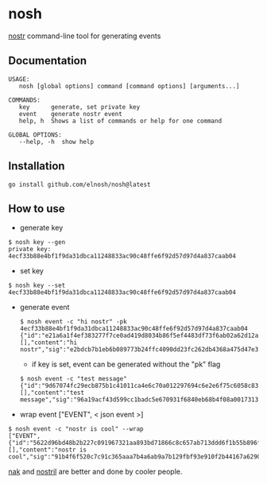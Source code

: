 # nosh

[nostr](https://github.com/nostr-protocol/nostr) command-line tool for generating events

## Documentation

```
USAGE:
   nosh [global options] command [command options] [arguments...]

COMMANDS:
   key      generate, set private key
   event    generate nostr event
   help, h  Shows a list of commands or help for one command

GLOBAL OPTIONS:
   --help, -h  show help
```

## Installation
```go install github.com/elnosh/nosh@latest```

## How to use

* generate key
```
$ nosh key --gen
private key: 4ecf33b88e4bf1f9da31dbca11248833ac90c48ffe6f92d57d97d4a837caab04
```

* set key
```
$ nosh key --set 4ecf33b88e4bf1f9da31dbca11248833ac90c48ffe6f92d57d97d4a837caab04
```

* generate event
   ```
   $ nosh event -c "hi nostr" -pk 4ecf33b88e4bf1f9da31dbca11248833ac90c48ffe6f92d57d97d4a837caab04 
   {"id":"e21a6a1f4ef383277f7ce0ad419d8034b86f5ef4483df73f6ab02a62d12ae644","pubkey":"6ca4366e27fc89c8d69a758aa1cc617e8d2333cd7ed9364132f165f9099e91a8","created_at":1684416218,"kind":1,"tags":[],"content":"hi nostr","sig":"e2bdcb7b1eb6b089773b24ffc4090dd23fc262db4368a475d47e3f8dcb9ee7cedfe0d250b9fb8e68f076be1b7c7fc8fe12776816a1ec9681a45d6df233e38c66"}
   ```

   * if key is set, event can be generated without the "pk" flag
   ```
   $ nosh event -c "test message"
   {"id":"9d67074fc29ecb875b1c41011ca4e6c70a012297694c6e2e6f75c6058c834084","pubkey":"6ca4366e27fc89c8d69a758aa1cc617e8d2333cd7ed9364132f165f9099e91a8","created_at":1684416326,"kind":1,"tags":[],"content":"test message","sig":"96a19acf43d599cc1badc5e670931f6840eb68b4f08a0017313eb7e917c90786e6e273399e8d786e4bbe1e1b9a9a8251f388635e29b310becffc32993cc6a6fc"}
   ```

* wrap event ["EVENT", < json event >]
```
$ nosh event -c "nostr is cool" --wrap
["EVENT", {"id":"5622d96bd48b2b227c091967321aa893bd71866c8c657ab713ddd6f1b55b896f","pubkey":"6ca4366e27fc89c8d69a758aa1cc617e8d2333cd7ed9364132f165f9099e91a8","created_at":1684416626,"kind":1,"tags":[],"content":"nostr is cool","sig":"91b4f6f520c7c91c365aaa7b4a6ab9a7b129fbf93e910f2b44167a62909fc8e7f5bea5d6e290affe76e6fc3fb433fda79ae8a3eee9aa8e0bc878e508d1430dfe"}]
```

[nak](https://github.com/fiatjaf/nak) and [nostril](https://github.com/jb55/nostril) are better and done by cooler people.
